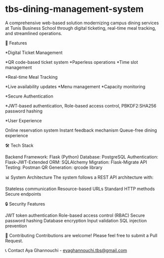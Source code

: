 # tbs-dining-management-system
A comprehensive web-based solution modernizing campus dining services at Tunis Business School through digital ticketing, real-time meal tracking, and streamlined operations.

🚀 Features

*Digital Ticket Management

*QR code-based ticket system
*Paperless operations
*Time slot management


*Real-time Meal Tracking

*Live availability updates
*Menu management
*Capacity monitoring


*Secure Authentication

*JWT-based authentication, 
Role-based access control, 
PBKDF2:SHA256 password hashing


*User Experience

Online reservation system
Instant feedback mechanism
Queue-free dining experience



🛠️ Tech Stack

Backend Framework: Flask (Python)
Database: PostgreSQL
Authentication: Flask-JWT-Extended
ORM: SQLAlchemy
Migration: Flask-Migrate
API Testing: Postman
QR Generation: qrcode library

📊 System Architecture
The system follows a REST API architecture with:

Stateless communication
Resource-based URLs
Standard HTTP methods
Secure endpoints

🔒 Security Features

JWT token authentication
Role-based access control (RBAC)
Secure password hashing
Database encryption
Input validation
SQL injection prevention





👥 Contributing
Contributions are welcome! Please feel free to submit a Pull Request.


📞 Contact
Aya Ghannouchi - eyaghannouchi.tbs@gmail.com
